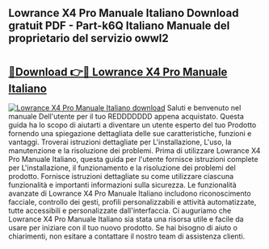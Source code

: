 ## Lowrance X4 Pro Manuale Italiano Download gratuit PDF - Part-k6Q Italiano Manuale del proprietario del servizio owwl2

# <h2><a href="http://df9y7q9.blite.top/?on=Lowrance+X4+Pro+Manuale+Italiano">🔗Download 👉🔴 Lowrance X4 Pro Manuale Italiano</a></h2>

[![Lowrance X4 Pro Manuale Italiano download](https://i.imgur.com/lujVjoI.png)](http://df9y7q9.blite.top/?on=Lowrance+X4+Pro+Manuale+Italiano)
Saluti e benvenuto nel manuale Dell'utente per il tuo REDDDDDDD appena acquistato. Questa guida ha lo scopo di aiutarti a diventare un utente esperto del tuo Prodotto fornendo una spiegazione dettagliata delle sue caratteristiche, funzioni e vantaggi. Troverai istruzioni dettagliate per L'installazione, L'uso, la manutenzione e la risoluzione dei problemi. Prima di utilizzare Lowrance X4 Pro Manuale Italiano, questa guida per l'utente fornisce istruzioni complete per L'installazione, il funzionamento e la risoluzione dei problemi del prodotto. Fornisce istruzioni dettagliate su come utilizzare ciascuna funzionalità e importanti informazioni sulla sicurezza. Le funzionalità avanzate di Lowrance X4 Pro Manuale Italiano includono riconoscimento facciale, controllo dei gesti, profili personalizzabili e attività automatizzate, tutte accessibili e personalizzate dall'interfaccia. Ci auguriamo che Lowrance X4 Pro Manuale Italiano sia stata una risorsa utile e facile da usare per iniziare con il tuo nuovo prodotto. Se hai bisogno di aiuto o chiarimenti, non esitare a contattare il nostro team di assistenza clienti.
